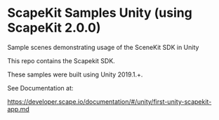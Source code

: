 # ScapeKit Samples Unity (using ScapeKit 2.0.0)

Sample scenes demonstrating usage of the SceneKit SDK in Unity

This repo contains the Scapekit SDK.

These samples were built using Unity 2019.1.+.

See Documentation at:

https://developer.scape.io/documentation/#/unity/first-unity-scapekit-app.md


